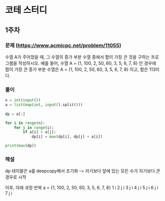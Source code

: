 # 코테 스터디
## 1주차

### 문제 (https://www.acmicpc.net/problem/11055)
수열 A가 주어졌을 때, 그 수열의 증가 부분 수열 중에서 합이 가장 큰 것을 구하는 프로그램을 작성하시오.
예를 들어, 수열 A = {1, 100, 2, 50, 60, 3, 5, 6, 7, 8} 인 경우에 합이 가장 큰 증가 부분 수열은 A = {1, 100, 2, 50, 60, 3, 5, 6, 7, 8} 이고, 합은 113이다.

### 풀이
```python
n = int(input())
a = list(map(int, input().split()))
       
dp = a[:]

for i in range(n):
    for j in range(i):
        if a[i] > a[j]:
            dp[i] = max(dp[i], dp[j] + a[i])

print(max(dp))
```

### 해설
dp 테이블은 a를 deepcopy해서 초기화
-> 자기보다 앞에 있는 모든 수가 자기보다 큰 경우로 시작

이후, 아래 과정 반복
   a = {1, 100, 2, 50, 60, 3, 5, 6, 7, 8}
1       i
2       j   i
3       j       i 
4           j   i
5       j          i
6           j      i
7               j  i


